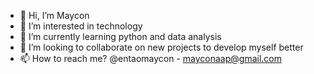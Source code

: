 - 👋 Hi, I’m Maycon
- 👀 I’m interested in technology
- 🌱 I’m currently learning python and data analysis
- 💞️ I’m looking to collaborate on new projects to develop myself better
- 📫 How to reach me? @entaomaycon - mayconaap@gmail.com

<!---
mayconaap/mayconaap is a ✨ special ✨ repository because its `README.md` (this file) appears on your GitHub profile.
You can click the Preview link to take a look at your changes.
--->
